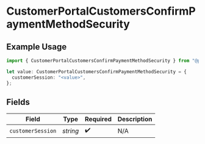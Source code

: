# CustomerPortalCustomersConfirmPaymentMethodSecurity

## Example Usage

```typescript
import { CustomerPortalCustomersConfirmPaymentMethodSecurity } from "@polar-sh/sdk/models/operations/customerportalcustomersconfirmpaymentmethod.js";

let value: CustomerPortalCustomersConfirmPaymentMethodSecurity = {
  customerSession: "<value>",
};
```

## Fields

| Field              | Type               | Required           | Description        |
| ------------------ | ------------------ | ------------------ | ------------------ |
| `customerSession`  | *string*           | :heavy_check_mark: | N/A                |